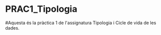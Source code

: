 # PRAC1_Tipologia

#Aquesta és la pràctica 1 de l'assignatura Tipologia i Cicle de vida de les dades.
